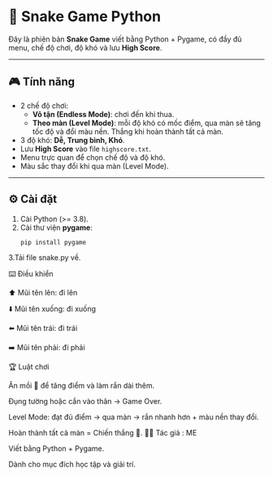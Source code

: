 # 🐍 Snake Game Python

Đây là phiên bản **Snake Game** viết bằng Python + Pygame, có đầy đủ menu, chế độ chơi, độ khó và lưu **High Score**.

---

## 🎮 Tính năng
- 2 chế độ chơi:
  - **Vô tận (Endless Mode)**: chơi đến khi thua.
  - **Theo màn (Level Mode)**: mỗi độ khó có mốc điểm, qua màn sẽ tăng tốc độ và đổi màu nền. Thắng khi hoàn thành tất cả màn.
- 3 độ khó: **Dễ, Trung bình, Khó**.
- Lưu **High Score** vào file `highscore.txt`.
- Menu trực quan để chọn chế độ và độ khó.
- Màu sắc thay đổi khi qua màn (Level Mode).

---

## ⚙️ Cài đặt
1. Cài Python (>= 3.8).
2. Cài thư viện **pygame**:
   ```bash
   pip install pygame
3.Tải file snake.py về.

⌨️ Điều khiển

⬆️ Mũi tên lên: đi lên

⬇️ Mũi tên xuống: đi xuống

⬅️ Mũi tên trái: đi trái

➡️ Mũi tên phải: đi phải

🏆 Luật chơi

Ăn mồi 🍎 để tăng điểm và làm rắn dài thêm.

Đụng tường hoặc cắn vào thân → Game Over.

Level Mode: đạt đủ điểm → qua màn → rắn nhanh hơn + màu nền thay đổi.

Hoàn thành tất cả màn = Chiến thắng 🎉.
👨‍💻 Tác giả : ME

Viết bằng Python + Pygame.

Dành cho mục đích học tập và giải trí.
